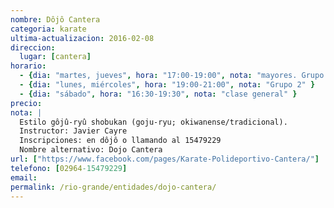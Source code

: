 ```yaml
---
nombre: Dôjô Cantera
categoria: karate
ultima-actualizacion: 2016-02-08
direccion: 
  lugar: [cantera]
horario: 
  - {dia: "martes, jueves", hora: "17:00-19:00", nota: "mayores. Grupo 1" }
  - {dia: "lunes, miércoles", hora: "19:00-21:00", nota: "Grupo 2" }
  - {dia: "sábado", hora: "16:30-19:30", nota: "clase general" }
precio: 
nota: | 
  Estilo gôjû-ryû shobukan (goju-ryu; okiwanense/tradicional). 
  Instructor: Javier Cayre
  Inscripciones: en dôjô o llamando al 15479229
  Nombre alternativo: Dojo Cantera
url: ["https://www.facebook.com/pages/Karate-Polideportivo-Cantera/"]
telefono: [02964-15479229]
email: 
permalink: /rio-grande/entidades/dojo-cantera/
---
```


